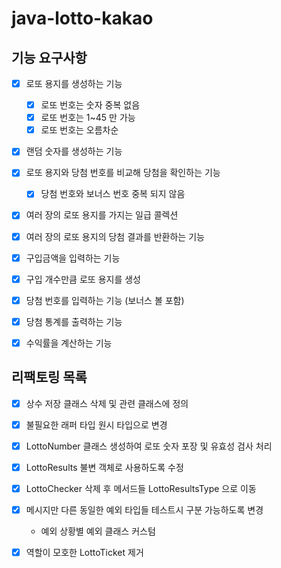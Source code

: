 # java-lotto-kakao
## 기능 요구사항
- [x] 로또 용지를 생성하는 기능
  - [x] 로또 번호는 숫자 중복 없음
  - [x] 로또 번호는 1~45 만 가능
  - [x] 로또 번호는 오름차순
- [x] 랜덤 숫자를 생성하는 기능
- [x] 로또 용지와 당첨 번호를 비교해 당첨을 확인하는 기능
  - [x] 당첨 번호와 보너스 번호 중복 되지 않음
- [x] 여러 장의 로또 용지를 가지는 일급 콜렉션
- [x] 여러 장의 로또 용지의 당첨 결과를 반환하는 기능
- [x] 구입금액을 입력하는 기능
- [x] 구입 개수만큼 로또 용지를 생성
- [x] 당첨 번호를 입력하는 기능 (보너스 볼 포함)
- [x] 당첨 통계를 출력하는 기능
- [x] 수익률을 계산하는 기능


## 리팩토링 목록
- [x] 상수 저장 클래스 삭제 및 관련 클래스에 정의
- [x] 불필요한 래퍼 타입 원시 타입으로 변경
- [x] LottoNumber 클래스 생성하여 로또 숫자 포장 및 유효성 검사 처리
- [x] LottoResults 불변 객체로 사용하도록 수정
- [x] LottoChecker 삭제 후 메서드들 LottoResultsType 으로 이동
- [x] 메시지만 다른 동일한 예외 타입들 테스트시 구분 가능하도록 변경
  - 예외 상황별 예외 클래스 커스텀
- [x] 역할이 모호한 LottoTicket 제거 
    